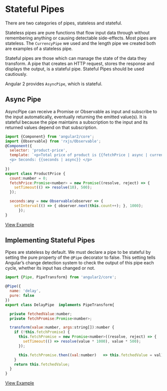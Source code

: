 # Stateful Pipes ##

There are two categories of pipes, stateless and stateful.

Stateless pipes are pure functions that flow input data through without remembering anything or causing detectable side-effects. Most pipes are stateless. The `CurrencyPipe` we used and the length pipe we created both are examples of a stateless pipe.

Stateful pipes are those which can manage the state of the data they transform. A pipe that creates an HTTP request, stores the response and displays the output, is a stateful pipe. Stateful Pipes should be used cautiously.

Angular 2 provides `AsyncPipe`, which is stateful.

## Async Pipe ##

AsyncPipe can receive a Promise or Observable as input and subscribe to the input automatically, eventually returning the emitted value(s). It is stateful because the pipe maintains a subscription to the input and its returned values depend on that subscription.

```javascript
import {Component} from 'angular2/core';
import {Observable} from 'rxjs/Observable';
@Component({
  selector: 'product-price',
  template: `<p>Total price of product is {{fetchPrice | async | currency:"CAD":true:"1.2-2"}}</p>
  <p> Seconds: {{seconds | async}} </p>
  `
})
export class ProductPrice {
  count:number = 0;
  fetchPrice:Promise<number> = new Promise((resolve, reject) => {
    setTimeout(() => resolve(10), 500);
  });

  seconds:any = new Observable(observer => {
    setInterval(() => { observer.next(this.count++); }, 1000);
      });
}

```
[View Example](http://plnkr.co/edit/iV4XbNFjQInjgsmBmvcK?p=preview)

## Implementing Stateful Pipes ##

Pipes are stateless by default. We must declare a pipe to be stateful by setting the pure property of the `@Pipe` decorator to false. This setting tells Angular’s change detection system to check the output of this pipe each cycle, whether its input has changed or not.

```javascript
import {Pipe, PipeTransform} from 'angular2/core';

@Pipe({
  name: 'delay',
  pure: false
})
export class DelayPipe  implements PipeTransform{

  private fetchedValue:number;
  private fetchPromise:Promise<number>;

  transform(value:number, args:string[]):number {
    if (!this.fetchPromise) {
      this.fetchPromise = new Promise<number>((resolve, reject) => {
        setTimeout(() => resolve(value * 1000), value * 500);
      });

      this.fetchPromise.then((val:number)   => this.fetchedValue = val);
    }
    return this.fetchedValue;
  }
}

```
[View Example](http://plnkr.co/edit/ujNLTmuQRw8UH0ujHz8Z?p=preview)
